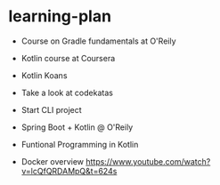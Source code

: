 # learning-plan

- Course on Gradle fundamentals at O'Reily
- Kotlin course at Coursera
- Kotlin Koans
- Take a look at codekatas
- Start CLI project
- Spring Boot + Kotlin @ O'Reily
- Funtional Programming in Kotlin

- Docker overview https://www.youtube.com/watch?v=lcQfQRDAMpQ&t=624s
